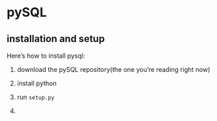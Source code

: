 # pySQL

## installation and setup

Here’s how to install pysql:

1) download the pySQL repository(the one you’re reading right now)

2) install python

3) run `setup.py`

4) 
